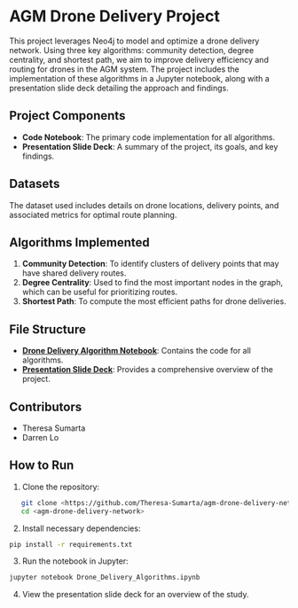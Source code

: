 # AGM Drone Delivery Project

This project leverages Neo4j to model and optimize a drone delivery network. Using three key algorithms: community detection, degree centrality, and shortest path, we aim to improve delivery efficiency and routing for drones in the AGM system. The project includes the implementation of these algorithms in a Jupyter notebook, along with a presentation slide deck detailing the approach and findings.

## Project Components

- **Code Notebook**: The primary code implementation for all algorithms.
- **Presentation Slide Deck**: A summary of the project, its goals, and key findings.

## Datasets

The dataset used includes details on drone locations, delivery points, and associated metrics for optimal route planning.

## Algorithms Implemented

1. **Community Detection**: To identify clusters of delivery points that may have shared delivery routes.
2. **Degree Centrality**: Used to find the most important nodes in the graph, which can be useful for prioritizing routes.
3. **Shortest Path**: To compute the most efficient paths for drone deliveries.

## File Structure

- **[Drone Delivery Algorithm Notebook](path_to_notebook)**: Contains the code for all algorithms.
- **[Presentation Slide Deck](path_to_slide_deck)**: Provides a comprehensive overview of the project.

## Contributors
- Theresa Sumarta
- Darren Lo

## How to Run

1. Clone the repository:
```bash
   git clone <https://github.com/Theresa-Sumarta/agm-drone-delivery-network.git)
   cd <agm-drone-delivery-network>
```
2. Install necessary dependencies:
```bash
pip install -r requirements.txt
```
3. Run the notebook in Jupyter:
```bash
jupyter notebook Drone_Delivery_Algorithms.ipynb
```
4. View the presentation slide deck for an overview of the study.

